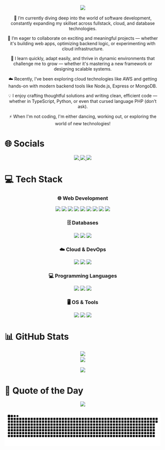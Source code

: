 <div align="center">

  <div align="center">
  <img src="https://capsule-render.vercel.app/api?type=waving&color=gradient&height=200&section=header&text=💫%20About%20Me!&fontSize=40&fontAlign=50&fontColor=fff&animation=twinkling" />
</div>

  <p>🔭 I’m currently diving deep into the world of software development, constantly expanding my skillset across fullstack, cloud, and database technologies.</p>
  <p>🤝 I’m eager to collaborate on exciting and meaningful projects — whether it's building web apps, optimizing backend logic, or experimenting with cloud infrastructure.</p>
  <p>🧠 I learn quickly, adapt easily, and thrive in dynamic environments that challenge me to grow — whether it's mastering a new framework or designing scalable systems.</p>
  <p>☁️ Recently, I’ve been exploring cloud technologies like AWS and getting hands-on with modern backend tools like Node.js, Express or MongoDB.</p>
  <p>💡 I enjoy crafting thoughtful solutions and writing clean, efficient code — whether in TypeScript, Python, or even that cursed language PHP (don’t ask).</p>
  <p>⚡ When I'm not coding, I'm either dancing, working out, or exploring the world of new technologies!</p>

</div>

# 🌐 Socials

<div align="center">
  <a href="https://facebook.com/jackatday.pl.3">
    <img src="https://img.shields.io/badge/Facebook-%231877F2.svg?logo=Facebook&logoColor=white" />
  </a>
  <a href="https://x.com/JacKoz77">
    <img src="https://img.shields.io/badge/X-black.svg?logo=X&logoColor=white" />
  </a>
  <a href="https://www.linkedin.com/in/jacek-kozlowski1/">
    <img src="https://img.shields.io/badge/LinkedIn-%230077B5.svg?logo=linkedin&logoColor=white" />
  </a>
</div>

# 💻 Tech Stack

<div align="center">

### 🌐 Web Development  
<img src="https://img.shields.io/badge/html5-%23E34F26.svg?style=for-the-badge&logo=html5&logoColor=white" />
<img src="https://img.shields.io/badge/css3-%231572B6.svg?style=for-the-badge&logo=css3&logoColor=white" />
<img src="https://img.shields.io/badge/javascript-%23323330.svg?style=for-the-badge&logo=javascript&logoColor=%23F7DF1E" />
<img src="https://img.shields.io/badge/typescript-%23007ACC.svg?style=for-the-badge&logo=typescript&logoColor=white" />
<img src="https://img.shields.io/badge/react-%2320232a.svg?style=for-the-badge&logo=react&logoColor=%2361DAFB" />
<img src="https://img.shields.io/badge/Next-black?style=for-the-badge&logo=next.js&logoColor=white" />
<img src="https://img.shields.io/badge/node.js-6DA55F?style=for-the-badge&logo=node.js&logoColor=white" />
<img src="https://img.shields.io/badge/Express.js-000000?style=for-the-badge&logo=express&logoColor=white" />
<img src="https://img.shields.io/badge/NPM-%23CB3837.svg?style=for-the-badge&logo=npm&logoColor=white" />

### 🗄️ Databases  
<img src="https://img.shields.io/badge/MongoDB-4EA94B?style=for-the-badge&logo=mongodb&logoColor=white" />
<img src="https://img.shields.io/badge/mysql-4479A1.svg?style=for-the-badge&logo=mysql&logoColor=white" />
<img src="https://img.shields.io/badge/Amazon%20DynamoDB-4053D6?style=for-the-badge&logo=Amazon%20DynamoDB&logoColor=white" />

### ☁️ Cloud & DevOps  
<img src="https://img.shields.io/badge/AWS-%23FF9900.svg?style=for-the-badge&logo=amazon-aws&logoColor=white" />
<img src="https://img.shields.io/badge/git-%23F05033.svg?style=for-the-badge&logo=git&logoColor=white" />
<img src="https://img.shields.io/badge/github-%23121011.svg?style=for-the-badge&logo=github&logoColor=white" />

### 💻 Programming Languages  
<img src="https://img.shields.io/badge/python-3670A0?style=for-the-badge&logo=python&logoColor=ffdd54" />
<img src="https://img.shields.io/badge/php-%23777BB4.svg?style=for-the-badge&logo=php&logoColor=white" />
<img src="https://img.shields.io/badge/swift-F54A2A.svg?style=for-the-badge&logo=swift&logoColor=white" />

### 🖥️ OS & Tools  
<img src="https://img.shields.io/badge/macOS-000000?style=for-the-badge&logo=macos&logoColor=white" />
<img src="https://img.shields.io/badge/Notion-%23000000.svg?style=for-the-badge&logo=notion&logoColor=white" />
<img src="https://img.shields.io/badge/Postman-FF6C37?style=for-the-badge&logo=postman&logoColor=white" />

</div>

# 📊 GitHub Stats

<div align="center">

<img src="https://github-readme-streak-stats.herokuapp.com/?user=JacKoz7&theme=calm_pink&hide_border=false" /><br/>
<img src="https://github-readme-stats.vercel.app/api/top-langs/?username=JacKoz7&theme=calm_pink&hide_border=false&include_all_commits=false&count_private=false&layout=compact" />

<img src="https://github-profile-summary-cards.vercel.app/api/cards/productive-time?username=JacKoz7&theme=tokyonight&utcOffset=8" />

</div>

# 🧠 Quote of the Day

<div align="center">
  <img src="https://quotes-github-readme.vercel.app/api?type=horizontal&theme=tokyonight" />

  ![snake gif](https://github.com/JacKoz7/JacKoz7/blob/output/github-snake-dark.svg)
</div>
